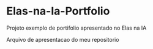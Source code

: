 # Elas-na-Ia-Portfolio
Projeto exemplo de portifolio apresentado no Elas na IA



Arquivo de apresentacao do meu repositorio

